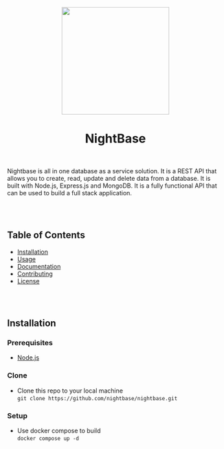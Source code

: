 <div align="center">
    <img src="https://i.imgur.com/lIyPUA9.png" width="250" height="250"/>
</div>

<div align="center">
    <h1>NightBase</h1>
</div>
<br>

Nightbase is all in one database as a service solution. It is a REST API that allows you to create, read, update and delete data from a database. It is built with Node.js, Express.js and MongoDB. It is a fully functional API that can be used to build a full stack application.

<br><br>

## Table of Contents

- [Installation](#installation)
- [Usage](#usage)
- [Documentation](#documentation)
- [Contributing](#contributing)
- [License](#license)

<br><br>

## Installation

### Prerequisites

- [Node.js](https://nodejs.org/en/)

### Clone

- Clone this repo to your local machine <br>
```git clone https://github.com/nightbase/nightbase.git ```

### Setup

- Use docker compose to build <br>
```docker compose up -d```


<br><br>
